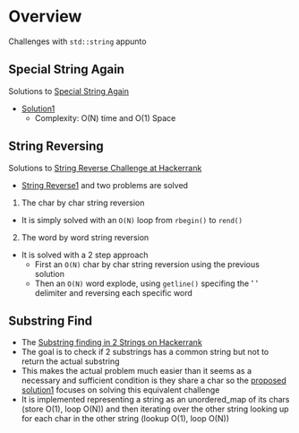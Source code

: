 
# Overview 

Challenges with `std::string` appunto 

## Special String Again 

Solutions to [Special String Again](https://www.hackerrank.com/challenges/special-palindrome-again/problem) 

- [Solution1](special_string_again_20191101_1032_1.cpp)
  - Complexity: O(N) time and O(1) Space 
  

## String Reversing 

Solutions to [String Reverse Challenge at Hackerrank](https://www.hackerrank.com/contests/ngcjcjccg/challenges/string-reverse) 

- [String Reverse1](string_reverse1.cpp) and two problems are solved 
1. The char by char string reversion 
  - It is simply solved with an `O(N)` loop from `rbegin()` to `rend()` 
2. The word by word string reversion 
  - It is solved with a 2 step approach 
    - First an `O(N)` char by char string reversion using the previous solution 
    - Then an `O(N)` word explode, using `getline()` specifing the ' ' delimiter and reversing each specific word 



## Substring Find 

- The [Substring finding in 2 Strings on Hackerrank](https://www.hackerrank.com/challenges/two-strings/problem) 
- The goal is to check if 2 substrings has a common string but not to return the actual substring 
- This makes the actual problem much easier than it seems as a necessary and sufficient condition is they share a char so the [proposed solution1](substring_find1.cpp) focuses on solving this equivalent challenge 
- It is implemented representing a string as an unordered_map of its chars (store O(1), loop O(N)) and then iterating over the other string looking up for each char in the other string (lookup O(1), loop O(N))





